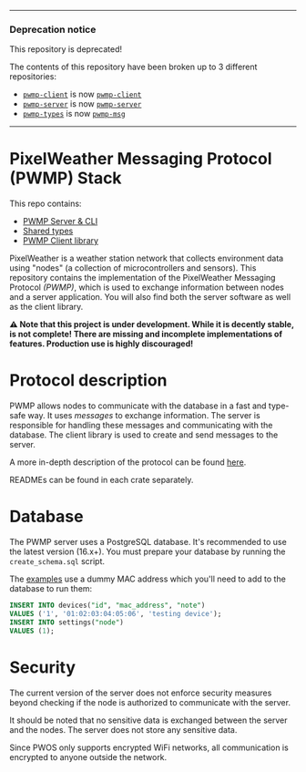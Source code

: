 <hr>

### Deprecation notice
This repository is deprecated!

The contents of this repository have been broken up to 3 different repositories:
- [`pwmp-client`](pwmp-client) is now [`pwmp-client`](https://github.com/PixelWeatherProject/pwmp-client)
- [`pwmp-server`](pwmp-server) is now [`pwmp-server`](https://github.com/PixelWeatherProject/pwmp-server)
- [`pwmp-types`](pwmp-types) is now [`pwmp-msg`](https://github.com/PixelWeatherProject/pwmp-msg)

<hr>

# PixelWeather Messaging Protocol (PWMP) Stack
This repo contains:
- [PWMP Server & CLI](pwmp-server/)
- [Shared types](pwmp-types/)
- [PWMP Client library](pwmp-client/)

PixelWeather is a weather station network that collects environment data using "nodes" (a collection of microcontrollers and sensors). This repository contains the implementation of the PixelWeather Messaging Protocol _(PWMP)_, which is used to exchange information between nodes and a server application. You will also find both the server software as well as the client library.

**⚠️ Note that this project is under development. While it is decently stable, is not complete! There are missing and incomplete implementations of features. Production use is highly discouraged!**

# Protocol description
PWMP allows nodes to communicate with the database in a fast and type-safe way. It uses *messages* to exchange information. The server is responsible for handling these messages and communicating with the database. The client library is used to create and send messages to the server.

A more in-depth description of the protocol can be found [here](pwmp-types/README.md).

READMEs can be found in each crate separately.

# Database
The PWMP server uses a PostgreSQL database. It's recommended to use the latest version (16.x+). You must prepare your database by running the `create_schema.sql` script.

The [examples](pwmp-client/examples/) use a dummy MAC address which you'll need to add to the database to run them:
```sql
INSERT INTO devices("id", "mac_address", "note")
VALUES ('1', '01:02:03:04:05:06', 'testing device');
INSERT INTO settings("node")
VALUES (1);
```

# Security
The current version of the server does not enforce security measures beyond checking if the node is authorized to communicate with the server.

It should be noted that no sensitive data is exchanged between the server and the nodes. The server does not store any sensitive data.

Since PWOS only supports encrypted WiFi networks, all communication is encrypted to anyone outside the network.